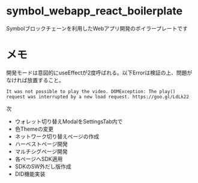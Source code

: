 # symbol_webapp_react_boilerplate
Symbolブロックチェーンを利用したWebアプリ開発のボイラープレートです

# メモ
開発モードは意図的にuseEffectが2度呼ばれる。以下Errorは検証の上、問題がなければ放置すること。
```
It was not possible to play the video. DOMException: The play() request was interrupted by a new load request. https://goo.gl/LdLk22
```

次
- ウォレット切り替えModalをSettingsTab内で
- 色Themeの変更
- ネットワーク切り替えページの作成
- ハーベストページ開発
- マルチシグページ開発
- 各ページへSDK適用
- SDKのSW外だし版作成
- DID機能実装
